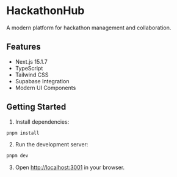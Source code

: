# HackathonHub

A modern platform for hackathon management and collaboration.

## Features

- Next.js 15.1.7
- TypeScript
- Tailwind CSS
- Supabase Integration
- Modern UI Components

## Getting Started

1. Install dependencies:
```bash
pnpm install
```

2. Run the development server:
```bash
pnpm dev
```

3. Open [http://localhost:3001](http://localhost:3001) in your browser.
